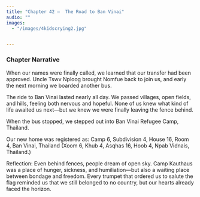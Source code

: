 ```yaml
---
title: "Chapter 42 —  The Road to Ban Vinai"
audio: ""
images:
  - "/images/4kidscrying2.jpg"


---
```


### Chapter Narrative

When our names were finally called, we learned that our transfer had been approved. Uncle Tswv Nploog brought Nomfue back to join us, and early the next morning we boarded another bus.

The ride to Ban Vinai lasted nearly all day. We passed villages, open fields, and hills, feeling both nervous and hopeful. None of us knew what kind of life awaited us next—but we knew we were finally leaving the fence behind.

When the bus stopped, we stepped out into Ban Vinai Refugee Camp, Thailand.

Our new home was registered as:
Camp 6, Subdivision 4, House 16, Room 4, Ban Vinai, Thailand
(Xoom 6, Khub 4, Asqhas 16, Hoob 4, Npab Vidnais, Thailand.)

Reflection:
Even behind fences, people dream of open sky. Camp Kauthaus was a place of hunger, sickness, and humiliation—but also a waiting place between bondage and freedom. Every trumpet that ordered us to salute the flag reminded us that we still belonged to no country, but our hearts already faced the horizon.